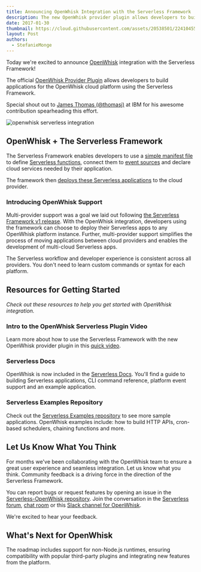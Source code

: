 ```yaml
---
title: Announcing OpenWhisk Integration with the Serverless Framework
description: The new OpenWhisk provider plugin allows developers to build applications for the OpenWhisk cloud platform using the Serverless Framework.
date: 2017-01-30
thumbnail: https://cloud.githubusercontent.com/assets/20538501/22410455/110d1f36-e65e-11e6-8db8-87e834504e13.jpg
layout: Post
authors:
  - StefanieMonge
---
```

Today we're excited to announce [OpenWhisk](http://openwhisk.org/) integration with the Serverless Framework!

The official [OpenWhisk Provider Plugin](https://github.com/serverless/serverless-openwhisk) allows developers to build applications for the OpenWhisk cloud platform using the Serverless Framework.

Special shout out to [James Thomas (@thomasj)](https://twitter.com/thomasj) at IBM for his awesome contribution spearheading this effort.

![openwhisk serverless integration](https://cloud.githubusercontent.com/assets/20538501/22434123/748ae372-e6e0-11e6-86d0-38db9941552d.png)

## OpenWhisk + The Serverless Framework
The Serverless Framework enables developers to use a [simple manifest file](https://serverless.com/framework/docs/providers/openwhisk/guide/services#serverlessyml) to define [Serverless functions](https://serverless.com/framework/docs/providers/openwhisk/guide/functions/), connect them to [event sources](https://serverless.com/framework/docs/providers/openwhisk/guide/events/) and declare cloud services needed by their application.

The framework then [deploys these Serverless applications](https://serverless.com/framework/docs/providers/openwhisk/cli-reference/deploy/) to the cloud provider.

### Introducing OpenWhisk Support
Multi-provider support was a goal we laid out following [the Serverless Framework v1 release](https://serverless.com/blog/serverless-post-1.0/). With the OpenWhisk integration, developers using the framework can choose to deploy their Serverless apps to any OpenWhisk platform instance. Further, multi-provider support simplifies the process of moving applications between cloud providers and enables the development of multi-cloud Serverless apps.

The Serverless workflow and developer experience is consistent across all providers. You don't need to learn custom commands or syntax for each platform.

## Resources for Getting Started
*Check out these resources to help you get started with OpenWhisk integration.*

### Intro to the OpenWhisk Serverless Plugin Video
Learn more about how to use the Serverless Framework with the new OpenWhisk provider plugin in this [quick video](https://youtu.be/GJY10W98Itc).

### Serverless Docs
OpenWhisk is now included in the [Serverless Docs](https://serverless.com/framework/docs/). You'll find a guide to building Serverless applications, CLI command reference, platform event support and an example application.

### Serverless Examples Repository
Check out the [Serverless Examples repository](https://github.com/serverless/examples) to see more sample applications. OpenWhisk examples include: how to build HTTP APIs, cron-based schedulers, chaining functions and more.

## Let Us Know What You Think
For months we've been collaborating with the OpenWhisk team to ensure a great user experience and seamless integration. Let us know what you think. Community feedback is a driving force in the direction of the Serverless Framework.

You can report bugs or request features by opening an issue in the [Serverless-OpenWhisk repository](https://github.com/serverless/serverless-openwhisk). Join the conversation in the [Serverless forum](http://forum.serverless.com/), [chat room](https://gitter.im/serverless/serverless) or this [Slack channel for OpenWhisk](http://slack.openwhisk.org/).

We're excited to hear your feedback.

## What's Next for OpenWhisk
The roadmap includes support for non-Node.js runtimes, ensuring compatibility with popular third-party plugins and integrating new features from the platform.
